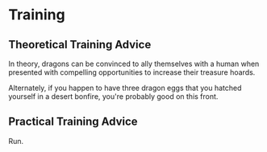 # Training

## Theoretical Training Advice

In theory, dragons can be convinced to ally themselves with a human when presented
with compelling opportunities to increase their treasure hoards.

Alternately, if you happen to have three dragon eggs that you hatched yourself in 
a desert bonfire, you're probably good on this front.

## Practical Training Advice
Run.
